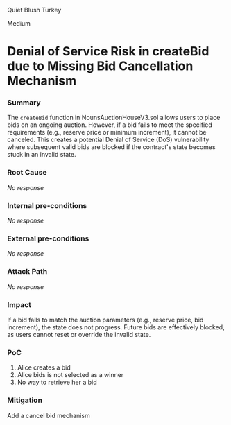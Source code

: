 Quiet Blush Turkey

Medium

# Denial of Service Risk in createBid due to Missing Bid Cancellation Mechanism

### Summary

The `createBid` function in NounsAuctionHouseV3.sol allows users to place bids on an ongoing auction. However, if a bid fails to meet the specified requirements (e.g., reserve price or minimum increment), it cannot be canceled. This creates a potential Denial of Service (DoS) vulnerability where subsequent valid bids are blocked if the contract's state becomes stuck in an invalid state.

### Root Cause

_No response_

### Internal pre-conditions

_No response_

### External pre-conditions

_No response_

### Attack Path

_No response_

### Impact

If a bid fails to match the auction parameters (e.g., reserve price, bid increment), the state does not progress. Future bids are effectively blocked, as users cannot reset or override the invalid state.

### PoC

1. Alice creates a bid
2. Alice bids is not selected as a winner
3. No way to retrieve her a bid 

### Mitigation

Add a cancel bid mechanism